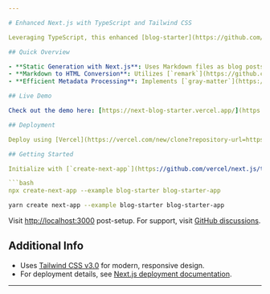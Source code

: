 ```yaml
---

# Enhanced Next.js with TypeScript and Tailwind CSS

Leveraging TypeScript, this enhanced [blog-starter](https://github.com/vercel/next.js/tree/canary/examples/blog-starter) offers type safety and a refined development experience.

## Quick Overview

- **Static Generation with Next.js**: Uses Markdown files as blog posts' data source.
- **Markdown to HTML Conversion**: Utilizes [`remark`](https://github.com/remarkjs/remark) for converting Markdown to HTML.
- **Efficient Metadata Processing**: Implements [`gray-matter`](https://github.com/jonschlinkert/gray-matter) for easy metadata extraction from posts.

## Live Demo

Check out the demo here: [https://next-blog-starter.vercel.app/](https://next-blog-starter.vercel.app/)

## Deployment

Deploy using [Vercel](https://vercel.com/new/clone?repository-url=https://github.com/vercel/next.js/tree/canary/examples/blog-starter) or preview on [StackBlitz](https://stackblitz.com/github/vercel/next.js/tree/canary/examples/blog-starter).

## Getting Started

Initialize with [`create-next-app`](https://github.com/vercel/next.js/tree/canary/packages/create-next-app):

```bash
npx create-next-app --example blog-starter blog-starter-app
```
```bash
yarn create next-app --example blog-starter blog-starter-app
```
Visit [http://localhost:3000](http://localhost:3000) post-setup. For support, visit [GitHub discussions](https://github.com/vercel/next.js/discussions).

## Additional Info

- Uses [Tailwind CSS v3.0](https://tailwindcss.com/blog/tailwindcss-v3) for modern, responsive design.
- For deployment details, see [Next.js deployment documentation](https://nextjs.org/docs/deployment).

--- 
```

